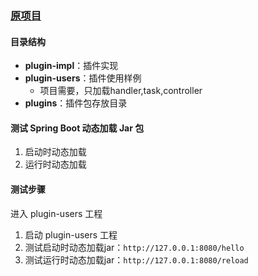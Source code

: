 ### [原项目](https://github.com/zlt2000/springs-boot-plugin-test)
#### 目录结构
- **plugin-impl**：插件实现
- **plugin-users**：插件使用样例
  - 项目需要，只加载handler,task,controller
- **plugins**：插件包存放目录

#### 测试 Spring Boot 动态加载 Jar 包
1. 启动时动态加载
2. 运行时动态加载

#### 测试步骤
进入 plugin-users 工程
1. 启动 plugin-users 工程
2. 测试启动时动态加载jar：`http://127.0.0.1:8080/hello`
3. 测试运行时动态加载jar：`http://127.0.0.1:8080/reload`